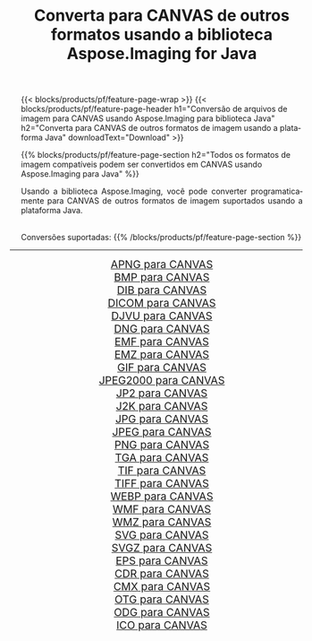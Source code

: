﻿---
title: Converta para CANVAS de outros formatos usando a biblioteca Aspose.Imaging for Java 
weight: 3920
url: /pt/java/conversion/to/canvas 
lang: pt
langdirlevel: 2
locales: zh-hans,ja,it,ru,de,es,fr,nl,id,lt,pl,pt,vi,tr,ko,zh-hant,ar,hi,th,sv,cs,uk,he
description: Usando Aspose.Imaging você pode converter para CANVAS de outros formatos usando Java
---

{{< blocks/products/pf/feature-page-wrap >}}
{{< blocks/products/pf/feature-page-header h1="Conversão de arquivos de imagem para CANVAS usando Aspose.Imaging para biblioteca Java" h2="Converta para CANVAS de outros formatos de imagem usando a plataforma Java" downloadText="Download" >}}


{{% blocks/products/pf/feature-page-section  h2="Todos os formatos de imagem compatíveis podem ser convertidos em CANVAS usando Aspose.Imaging para Java" %}}
<p align=justify>Usando a biblioteca Aspose.Imaging, você pode converter programaticamente para CANVAS de outros formatos de imagem suportados usando a plataforma Java.</p>
<br/>
Conversões suportadas:
{{% /blocks/products/pf/feature-page-section %}}
<div class="container-fluid productfamilypage bg-gray">
    <div class="convertypes bg-gray agp-content section">
        <div class="container">
		<hr style="margin-left:-20px;"/>
		<div class="row other-converters" style="gap: 10px;font-size: 19px;text-align:center;">
		    <div class='col-md-2 other-converter remove-lp remove-rp'><a href="/imaging/pt/java/conversion/apng-to-canvas" style="padding:15px;">APNG para CANVAS</a></div>
<div class='col-md-2 other-converter remove-lp remove-rp'><a href="/imaging/pt/java/conversion/bmp-to-canvas" style="padding:15px;">BMP para CANVAS</a></div>
<div class='col-md-2 other-converter remove-lp remove-rp'><a href="/imaging/pt/java/conversion/dib-to-canvas" style="padding:15px;">DIB para CANVAS</a></div>
<div class='col-md-2 other-converter remove-lp remove-rp'><a href="/imaging/pt/java/conversion/dicom-to-canvas" style="padding:15px;">DICOM para CANVAS</a></div>
<div class='col-md-2 other-converter remove-lp remove-rp'><a href="/imaging/pt/java/conversion/djvu-to-canvas" style="padding:15px;">DJVU para CANVAS</a></div>
<div class='col-md-2 other-converter remove-lp remove-rp'><a href="/imaging/pt/java/conversion/dng-to-canvas" style="padding:15px;">DNG para CANVAS</a></div>
<div class='col-md-2 other-converter remove-lp remove-rp'><a href="/imaging/pt/java/conversion/emf-to-canvas" style="padding:15px;">EMF para CANVAS</a></div>
<div class='col-md-2 other-converter remove-lp remove-rp'><a href="/imaging/pt/java/conversion/emz-to-canvas" style="padding:15px;">EMZ para CANVAS</a></div>
<div class='col-md-2 other-converter remove-lp remove-rp'><a href="/imaging/pt/java/conversion/gif-to-canvas" style="padding:15px;">GIF para CANVAS</a></div>
<div class='col-md-2 other-converter remove-lp remove-rp'><a href="/imaging/pt/java/conversion/jpeg2000-to-canvas" style="padding:15px;">JPEG2000 para CANVAS</a></div>
<div class='col-md-2 other-converter remove-lp remove-rp'><a href="/imaging/pt/java/conversion/jp2-to-canvas" style="padding:15px;">JP2 para CANVAS</a></div>
<div class='col-md-2 other-converter remove-lp remove-rp'><a href="/imaging/pt/java/conversion/j2k-to-canvas" style="padding:15px;">J2K para CANVAS</a></div>
<div class='col-md-2 other-converter remove-lp remove-rp'><a href="/imaging/pt/java/conversion/jpg-to-canvas" style="padding:15px;">JPG para CANVAS</a></div>
<div class='col-md-2 other-converter remove-lp remove-rp'><a href="/imaging/pt/java/conversion/jpeg-to-canvas" style="padding:15px;">JPEG para CANVAS</a></div>
<div class='col-md-2 other-converter remove-lp remove-rp'><a href="/imaging/pt/java/conversion/png-to-canvas" style="padding:15px;">PNG para CANVAS</a></div>
<div class='col-md-2 other-converter remove-lp remove-rp'><a href="/imaging/pt/java/conversion/tga-to-canvas" style="padding:15px;">TGA para CANVAS</a></div>
<div class='col-md-2 other-converter remove-lp remove-rp'><a href="/imaging/pt/java/conversion/tif-to-canvas" style="padding:15px;">TIF para CANVAS</a></div>
<div class='col-md-2 other-converter remove-lp remove-rp'><a href="/imaging/pt/java/conversion/tiff-to-canvas" style="padding:15px;">TIFF para CANVAS</a></div>
<div class='col-md-2 other-converter remove-lp remove-rp'><a href="/imaging/pt/java/conversion/webp-to-canvas" style="padding:15px;">WEBP para CANVAS</a></div>
<div class='col-md-2 other-converter remove-lp remove-rp'><a href="/imaging/pt/java/conversion/wmf-to-canvas" style="padding:15px;">WMF para CANVAS</a></div>
<div class='col-md-2 other-converter remove-lp remove-rp'><a href="/imaging/pt/java/conversion/wmz-to-canvas" style="padding:15px;">WMZ para CANVAS</a></div>
<div class='col-md-2 other-converter remove-lp remove-rp'><a href="/imaging/pt/java/conversion/svg-to-canvas" style="padding:15px;">SVG para CANVAS</a></div>
<div class='col-md-2 other-converter remove-lp remove-rp'><a href="/imaging/pt/java/conversion/svgz-to-canvas" style="padding:15px;">SVGZ para CANVAS</a></div>
<div class='col-md-2 other-converter remove-lp remove-rp'><a href="/imaging/pt/java/conversion/eps-to-canvas" style="padding:15px;">EPS para CANVAS</a></div>
<div class='col-md-2 other-converter remove-lp remove-rp'><a href="/imaging/pt/java/conversion/cdr-to-canvas" style="padding:15px;">CDR para CANVAS</a></div>
<div class='col-md-2 other-converter remove-lp remove-rp'><a href="/imaging/pt/java/conversion/cmx-to-canvas" style="padding:15px;">CMX para CANVAS</a></div>
<div class='col-md-2 other-converter remove-lp remove-rp'><a href="/imaging/pt/java/conversion/otg-to-canvas" style="padding:15px;">OTG para CANVAS</a></div>
<div class='col-md-2 other-converter remove-lp remove-rp'><a href="/imaging/pt/java/conversion/odg-to-canvas" style="padding:15px;">ODG para CANVAS</a></div>
<div class='col-md-2 other-converter remove-lp remove-rp'><a href="/imaging/pt/java/conversion/ico-to-canvas" style="padding:15px;">ICO para CANVAS</a></div>
                </div>
        </div>
    </div>
</div>
<br/>


